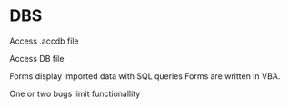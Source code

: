 # DBS
Access .accdb file

Access DB file

Forms display imported data with SQL queries
Forms are written in VBA.

One or two bugs limit functionallity
